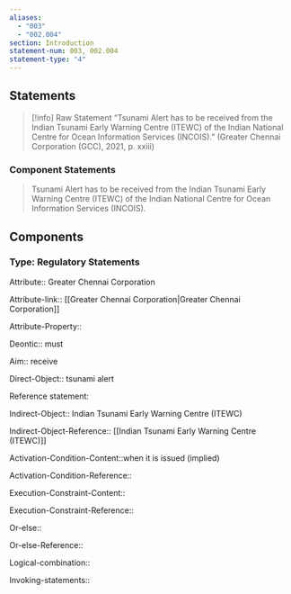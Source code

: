 ```yaml
---
aliases:
  - "003"
  - "002.004"
section: Introduction
statement-num: 003, 002.004
statement-type: "4"
---
```

## Statements 
> [!info] Raw Statement
> “Tsunami Alert has to be received from the Indian Tsunami Early Warning Centre (ITEWC) of the Indian National Centre for Ocean Information Services (INCOIS).” (Greater Chennai Corporation (GCC), 2021, p. xxiii)

### Component Statements
> Tsunami Alert has to be received from the Indian Tsunami Early Warning Centre (ITEWC) of the Indian National Centre for Ocean Information Services (INCOIS).
## Components

### Type: Regulatory Statements
Attribute:: Greater Chennai Corporation

Attribute-link:: [[Greater Chennai Corporation|Greater Chennai Corporation]]

Attribute-Property::


Deontic:: must


Aim:: receive


Direct-Object:: tsunami alert

Reference statement:

Indirect-Object:: Indian Tsunami Early Warning Centre (ITEWC)

Indirect-Object-Reference:: [[Indian Tsunami Early Warning Centre (ITEWC)]]


Activation-Condition-Content::when it is issued (implied)

Activation-Condition-Reference::


Execution-Constraint-Content::

Execution-Constraint-Reference::

Or-else::

Or-else-Reference::


Logical-combination::


Invoking-statements::
